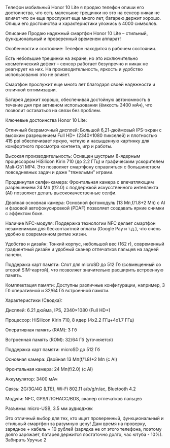 Телефон мобильный Honor 10 Lite 
я продаю телефон опиши его достоинства, что есть маленькие трещинки но это на сенсор никак не влияет что он еще прослужит еще много лет, 
батарею держит хорошо. Опиши его достоинства и характеристики уложись в 4000 символов.



Описание
Продаю надежный смартфон Honor 10 Lite – стильный, функциональный и проверенный временем аппарат!

Особенности и состояние:
Телефон находится в рабочем состоянии.

Есть небольшие трещинки на экране, но это исключительно косметический дефект – сенсор работает безупречно и никак не реагирует на них. На производительность, яркость и удобство использования это не влияет.

Смартфон прослужит еще много лет благодаря своей надежности и отличной оптимизации.

Батарея держит хорошо, обеспечивая достойную автономность в течение дня при активном использовании (ёмкость 3400 мАч), что позволит оставаться на связи без проблем.

Ключевые достоинства Honor 10 Lite:

Отличный безрамочный дисплей: Большой 6,21-дюймовый IPS-экран с высоким разрешением Full HD+ (2340×1080 пикселей) и плотностью 415 ppi обеспечивает яркую, четкую и насыщенную картинку для комфортного просмотра контента, игр и работы.

Высокая производительность: Оснащен шустрым 8-ядерным процессором HiSilicon Kirin 710 (до 2.2 ГГц) и графическим ускорителем Mali-G51 MP4. Это позволяет смартфону справляться с большинством повседневных задач и даже "тяжелыми" играми.

Продвинутая селфи-камера: Фронтальная камера с впечатляющим разрешением 24 Мп (f/2.0) с поддержкой искусственного интеллекта (AI) позволяет делать высококачественные селфи.

Двойная основная камера: Основной фотомодуль (13 Мп,f/1.8+2 Мп) с AI и фазовой автофокусировкой (PDAF) позволяет создавать яркие снимки с эффектом боке.

Наличие NFC-модуля: Поддержка технологии NFC делает смартфон незаменимым для бесконтактной оплаты (Google Pay и т.д.), что очень удобно в современном ритме жизни.

Удобство и дизайн: Тонкий корпус, небольшой вес (162 г), современный градиентный дизайн и удобный сканер отпечатков пальцев на задней панели.

Поддержка карт памяти: Слот для microSD до 512 Гб (совмещенный со второй SIM-картой), что позволяет значительно расширить встроенную память.

Комплектация памяти: Доступны различные конфигурации, например, 3 Гб оперативной и 32/64 Гб встроенной памяти.

Характеристики (Сводка):

Дисплей: 6.21 дюйма, IPS, 2340×1080 (Full HD+)

Процессор: HiSilicon Kirin 710, 8 ядер (4x2.2 ГГц+4x1.7 ГГц)

Оперативная память (RAM): 3 Гб

Встроенная память (ROM): 32/64 Гб (уточняется)

Поддержка карт памяти: microSD до 512 Гб

Основная камера: Двойная 13 Мп(f/1.8)+2 Мп (с AI)

Фронтальная камера: 24 Мп(f/2.0) (с AI)

Аккумулятор: 3400 мАч

Связь: 2G/3G/4G (LTE), Wi-Fi 802.11 a/b/g/n/ac, Bluetooth 4.2

Модули: NFC, GPS/ГЛОНАСС/BDS, сканер отпечатков пальцев

Разъемы: micro-USB, 3.5 мм аудиоджек

Это отличный выбор для тех, кто ищет проверенный, функциональный и стильный смартфон за разумную цену!
Дам время на проверку, зарядное + кабель + 10 рублей (зарядка не от этого телефона, поэтому долго заряжает, батарея держится лостаточно долго, час ютуба - 10%).
Забирать Уручье 2